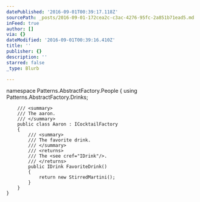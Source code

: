 ```yaml
---
datePublished: '2016-09-01T00:39:17.118Z'
sourcePath: _posts/2016-09-01-172cea2c-c3ac-4276-95fc-2a851b71ead5.md
inFeed: true
author: []
via: {}
dateModified: '2016-09-01T00:39:16.410Z'
title: ''
publisher: {}
description: ''
starred: false
_type: Blurb

---
```

namespace Patterns.AbstractFactory.People
    {
        using Patterns.AbstractFactory.Drinks;
    
        /// <summary>
        /// The aaron.
        /// </summary>
        public class Aaron : ICocktailFactory
        {
            /// <summary>
            /// The favorite drink.
            /// </summary>
            /// <returns>
            /// The <see cref="IDrink"/>.
            /// </returns>
            public IDrink FavoriteDrink()
            {
                return new StirredMartini();
            }
        }
    }